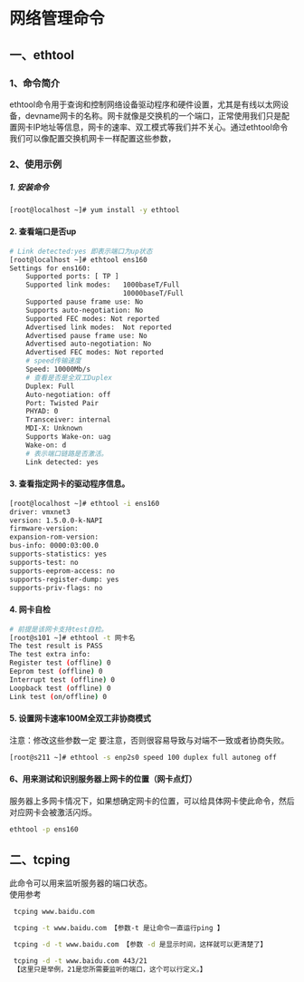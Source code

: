 # 网络管理命令
## 一、ethtool
### 1、命令简介
ethtool命令用于查询和控制网络设备驱动程序和硬件设置，尤其是有线以太网设备，devname网卡的名称。网卡就像是交换机的一个端口，正常使用我们只是配置网卡IP地址等信息，网卡的速率、双工模式等我们并不关心。通过ethtool命令我们可以像配置交换机网卡一样配置这些参数，

### 2、使用示例
##### 1. 安装命令
```bash
[root@localhost ~]# yum install -y ethtool
```
#### 2. 查看端口是否up
```bash
# Link detected:yes 即表示端口为up状态
[root@localhost ~]# ethtool ens160 
Settings for ens160:
	Supported ports: [ TP ]
	Supported link modes:   1000baseT/Full
	                        10000baseT/Full
	Supported pause frame use: No
	Supports auto-negotiation: No
	Supported FEC modes: Not reported
	Advertised link modes:  Not reported
	Advertised pause frame use: No
	Advertised auto-negotiation: No
	Advertised FEC modes: Not reported
    # speed传输速度
	Speed: 10000Mb/s
    # 查看是否是全双工Duplex
	Duplex: Full
	Auto-negotiation: off
	Port: Twisted Pair
	PHYAD: 0
	Transceiver: internal
	MDI-X: Unknown
	Supports Wake-on: uag
	Wake-on: d
    # 表示端口链路是否激活。
	Link detected: yes
```
#### 3. 查看指定网卡的驱动程序信息。
```bash
[root@localhost ~]# ethtool -i ens160 
driver: vmxnet3
version: 1.5.0.0-k-NAPI
firmware-version: 
expansion-rom-version: 
bus-info: 0000:03:00.0
supports-statistics: yes
supports-test: no
supports-eeprom-access: no
supports-register-dump: yes
supports-priv-flags: no
```

#### 4. 网卡自检
```bash
# 前提是该网卡支持test自检。
[root@s101 ~]# ethtool -t 网卡名
The test result is PASS
The test extra info:
Register test (offline) 0
Eeprom test (offline) 0
Interrupt test (offline) 0
Loopback test (offline) 0
Link test (on/offline) 0
```


#### 5. 设置网卡速率100M全双工非协商模式
注意：修改这些参数一定 要注意，否则很容易导致与对端不一致或者协商失败。    
```bash
[root@s211 ~]# ethtool -s enp2s0 speed 100 duplex full autoneg off
```

#### 6、用来测试和识别服务器上网卡的位置（网卡点灯）
服务器上多网卡情况下，如果想确定网卡的位置，可以给具体网卡使此命令，然后对应网卡会被激活闪烁。
```bash
ethtool -p ens160
```
## 二、tcping
此命令可以用来监听服务器的端口状态。    
使用参考
```bash
 tcping www.baidu.com

 tcping -t www.baidu.com 【参数-t 是让命令一直运行ping 】

 tcping -d -t www.baidu.com 【参数 -d 是显示时间，这样就可以更清楚了】

 tcping -d -t www.baidu.com 443/21 
 【这里只是举例，21是您所需要监听的端口，这个可以行定义。】
 ```